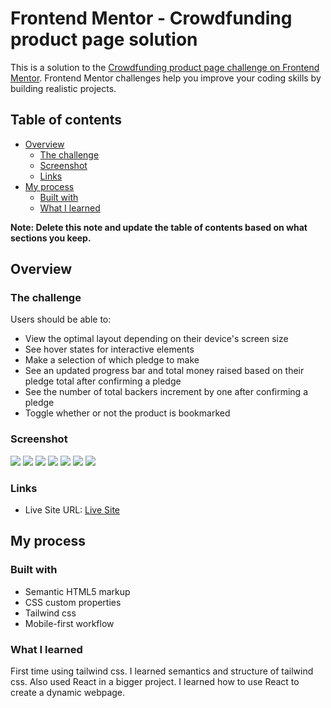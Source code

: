 # Frontend Mentor - Crowdfunding product page solution

This is a solution to the [Crowdfunding product page challenge on Frontend Mentor](https://www.frontendmentor.io/challenges/crowdfunding-product-page-7uvcZe7ZR). Frontend Mentor challenges help you improve your coding skills by building realistic projects. 

## Table of contents

- [Overview](#overview)
  - [The challenge](#the-challenge)
  - [Screenshot](#screenshot)
  - [Links](#links)
- [My process](#my-process)
  - [Built with](#built-with)
  - [What I learned](#what-i-learned)

**Note: Delete this note and update the table of contents based on what sections you keep.**

## Overview

### The challenge

Users should be able to:

- View the optimal layout depending on their device's screen size
- See hover states for interactive elements
- Make a selection of which pledge to make
- See an updated progress bar and total money raised based on their pledge total after confirming a pledge
- See the number of total backers increment by one after confirming a pledge
- Toggle whether or not the product is bookmarked

### Screenshot

![](./screenshots/desktop.png)
![](./screenshots/desktop-active-pledge.png)
![](./screenshots/desktop-complete.png)
![](./screenshots/mobile-active-pledge.png)
![](./screenshots/mobile-complete.png)
![](./screenshots/mobile-menu.png)
![](./screenshots/mobile.png)

### Links

- Live Site URL: [Live Site](https://julius-sol.github.io/crowdfunding-product-page-main-react/)

## My process

### Built with

- Semantic HTML5 markup
- CSS custom properties
- Tailwind css
- Mobile-first workflow

### What I learned

First time using tailwind css. I learned semantics and structure of tailwind css. Also used React in a bigger project. I learned how to use React to create a dynamic webpage.

